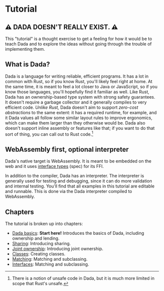 # Tutorial

## ⚠️ **DADA DOESN'T REALLY EXIST.** ⚠️ 

This "tutorial" is a thought exercise to get a feeling for how it would be to teach Dada and to explore the ideas without going through the trouble of implementing them.

## What is Dada?

Dada is a language for writing reliable, efficient programs. It has a lot in common with Rust, so if you know Rust, you'll likely feel right at home. At the same time, it is meant to feel a lot closer to Java or JavaScript, so if you know those languages, you'll hopefully find it familiar as well. Like Rust, Dada has an ownership-based type system with strong safety guarantees. It doesn't require a garbage collector and it generally compiles to very efficient code. *Unlike Rust,* Dada doesn't aim to support *zero-cost abstractions* to the same extent: it has a required runtime, for example, and it Dada values all follow some similar layout rules to improve ergonomics, which can make them larger than they otherwise would be. Dada also doesn't support inline assembly or features like that; if you want to do that sort of thing, you can call out to Rust code.[^unsafe] 

## WebAssembly first, optional interpreter

Dada's native target is WebAssembly. It is meant to be embedded on the web and it uses [interface types] (spec) for its FFI. 

In addition to the compiler, Dada has an interpreter. The interpreter is generally used for testing and debugging, since it can do more validation and internal testing. You'll find that all examples in this tutorial are editable and runnable. This is done via the Dada interpreter compiled to WebAssembly.

[interface types]: https://hacks.mozilla.org/2019/08/webassembly-interface-types/

[^unsafe]: There is a notion of unsafe code in Dada, but it is much more limited in scope that Rust's unsafe.

## Chapters

The tutorial is broken up into chapters:

- [Dada basics](./tutorial/basics.md): **Start here!** Introduces the basics of Dada, including ownership and lending.
- [Sharing](./tutorial/sharing.md): Introducing sharing.
- [Joint ownership](./tutorial/our.md): Introducing joint ownership.
- [Classes](./tutorial/classes.md): Creating classes.
- [Matching](./tutorial/match.md): Matching and subclassing.
- [Interfaces](./tutorial/interface.md): Matching and subclassing.


